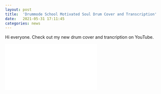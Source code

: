 ```yaml
---
layout: post
title:  'Drummode School Motivated Soul Drum Cover and Transcription'
date:   2021-05-31 17:11:45
categories: news
---
```

Hi everyone. Check out my new drum cover and trancription on YouTube. 

<div class="videowrapper">
<iframe src="//www.youtube.com/embed/FXSsF_j4zyE" frameborder="0" allowfullscreen></iframe>
</div>